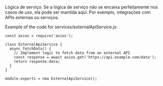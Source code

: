 Lógica de serviço: Se a lógica de serviço não se encaixa perfeitamente nos casos de uso, ela pode ser mantida aqui. Por exemplo, integrações com APIs externas ou serviços.

Example of the code for services/externalApiService.js:
```
const axios = require('axios');

class ExternalApiService {
  async fetchData() {
    // Implement logic to fetch data from an external API
    const response = await axios.get('https://api.example.com/data');
    return response.data;
  }
}

module.exports = new ExternalApiService();

```
